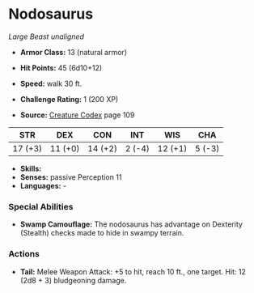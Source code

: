 # Nodosaurus

*Large* *Beast* *unaligned*

- **Armor Class:** 13 (natural armor)
- **Hit Points:** 45 (6d10+12)
- **Speed:** walk 30 ft.

- **Challenge Rating:** 1 (200 XP)
- **Source:** [Creature Codex](https://koboldpress.com/kpstore/product/creature-codex-for-5th-edition-dnd) page 109

| STR | DEX | CON | INT | WIS | CHA |
| --- | --- | --- | --- | --- | --- |
| 17 (+3) | 11 (+0) | 14 (+2) | 2 (-4) | 12 (+1) | 5 (-3) |

- **Skills:** 
- **Senses:** passive Perception 11
- **Languages:** -

### Special Abilities

- **Swamp Camouflage:** The nodosaurus has advantage on Dexterity (Stealth) checks made to hide in swampy terrain.

### Actions

- **Tail:** Melee Weapon Attack: +5 to hit, reach 10 ft., one target. Hit: 12 (2d8 + 3) bludgeoning damage.


